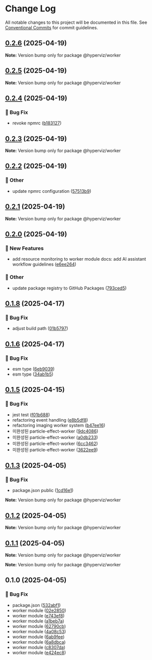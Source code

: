# Change Log

All notable changes to this project will be documented in this file.
See [Conventional Commits](https://conventionalcommits.org) for commit guidelines.

## [0.2.6](https://github.com/hyperviz/hyperviz/compare/v0.2.5...v0.2.6) (2025-04-19)

**Note:** Version bump only for package @hyperviz/worker





## [0.2.5](https://github.com/hyperviz/hyperviz/compare/v0.2.4...v0.2.5) (2025-04-19)

**Note:** Version bump only for package @hyperviz/worker





## [0.2.4](https://github.com/hyperviz/hyperviz/compare/v0.2.3...v0.2.4) (2025-04-19)


### :bug: Bug Fix

* revoke npmrc ([b183127](https://github.com/hyperviz/hyperviz/commit/b1831279d34c3c8bb9aa731ff16516d5fcc3d65a))



## [0.2.3](https://github.com/hyperviz/hyperviz/compare/v0.2.2...v0.2.3) (2025-04-19)

**Note:** Version bump only for package @hyperviz/worker





## [0.2.2](https://github.com/hyperviz/hyperviz/compare/v0.2.1...v0.2.2) (2025-04-19)


### :mega: Other

* update npmrc configuration ([57513b9](https://github.com/hyperviz/hyperviz/commit/57513b9ddad5d95c5fa413a6bbf3274778debe35))



## [0.2.1](https://github.com/hyperviz/hyperviz/compare/v0.2.0...v0.2.1) (2025-04-19)

**Note:** Version bump only for package @hyperviz/worker





## [0.2.0](https://github.com/hyperviz/hyperviz/compare/v0.1.8...v0.2.0) (2025-04-19)


### :rocket: New Features

* add resource monitoring to worker module docs: add AI assistant workflow guidelines ([e6ee264](https://github.com/hyperviz/hyperviz/commit/e6ee2643a5165dade4cda5198db88b26b071dd09))


### :mega: Other

* update package registry to GitHub Packages ([793ced5](https://github.com/hyperviz/hyperviz/commit/793ced5f5085b753c3289bb2a037e2413378d903))



## [0.1.8](https://github.com/hyperviz/worker/compare/v0.1.7...v0.1.8) (2025-04-17)


### :bug: Bug Fix

* adjust build path ([01b5797](https://github.com/hyperviz/worker/commit/01b5797f5a3ad6ac66a389ae702efe60bfb79d66))



## [0.1.6](https://github.com/hyperviz/worker/compare/v0.1.5...v0.1.6) (2025-04-17)


### :bug: Bug Fix

* esm type ([6eb9039](https://github.com/hyperviz/worker/commit/6eb9039b977b071fdc8ec4fb41710bc96cbbe3d3))
* esm type ([34ab1b5](https://github.com/hyperviz/worker/commit/34ab1b5c7b7f44f2a2a35c5a66eacf233820c6f5))



## [0.1.5](https://github.com/heartyoh/hyperviz/compare/v0.1.4...v0.1.5) (2025-04-15)


### :bug: Bug Fix

* jest test ([f01b688](https://github.com/heartyoh/hyperviz/commit/f01b688fb5adc6d0b32d60c1e67657839ef9a944))
* refactoring event handling ([e8b5df8](https://github.com/heartyoh/hyperviz/commit/e8b5df8c2e9f80b38de17353d41cbabc4a3d9c72))
* refactoring imaging worker system ([b47ee16](https://github.com/heartyoh/hyperviz/commit/b47ee16b440eeadbbec4d441edd79ebc3619b533))
* 미완성된 particle-effect-worker ([9dc4086](https://github.com/heartyoh/hyperviz/commit/9dc4086705b0e16de069df7988e51188dcbb12d8))
* 미완성된 particle-effect-worker ([a0db233](https://github.com/heartyoh/hyperviz/commit/a0db23359aa662ab588b0f5cb27b9f0dc4fa18d7))
* 미완성된 particle-effect-worker ([6cc3462](https://github.com/heartyoh/hyperviz/commit/6cc3462b904efbe1a59bc287aaa682c57b0ffa6c))
* 미완성된 particle-effect-worker ([3622ee9](https://github.com/heartyoh/hyperviz/commit/3622ee99a68a114556c180b94aba7cb723c22074))



## [0.1.3](https://github.com/heartyoh/hyperviz/compare/v0.1.2...v0.1.3) (2025-04-05)


### :bug: Bug Fix

* package.json public ([1cd16e1](https://github.com/heartyoh/hyperviz/commit/1cd16e11471fb39c7ff57b74dea930c117fdc3e1))





**Note:** Version bump only for package @hyperviz/worker





## [0.1.2](https://github.com/heartyoh/hyperviz/compare/v0.1.1...v0.1.2) (2025-04-05)

**Note:** Version bump only for package @hyperviz/worker





## [0.1.1](https://github.com/heartyoh/hyperviz/compare/v0.1.0...v0.1.1) (2025-04-05)

**Note:** Version bump only for package @hyperviz/worker







**Note:** Version bump only for package @hyperviz/worker





## 0.1.0 (2025-04-05)


### :bug: Bug Fix

* package.json ([532abf1](https://github.com/heartyoh/hyperviz/commit/532abf19560c9d2efb52328f872ae3f82cd14469))
* worker module ([02e2850](https://github.com/heartyoh/hyperviz/commit/02e2850a72e970f9740fc0e0f9048795eba244e8))
* worker module ([e743ef8](https://github.com/heartyoh/hyperviz/commit/e743ef8b498f7807a29dd8f2232fbce01083fc90))
* worker module ([a1beb7a](https://github.com/heartyoh/hyperviz/commit/a1beb7a624eb1fcc4418e3498f6e4fbb66e25d85))
* worker module ([62790cb](https://github.com/heartyoh/hyperviz/commit/62790cb0decc1f744fb881fe13622c41c9718f43))
* worker module ([4a08c53](https://github.com/heartyoh/hyperviz/commit/4a08c53cca9f9f095e9321383b55169bc3e9da12))
* worker module ([6ab9fee](https://github.com/heartyoh/hyperviz/commit/6ab9fee72373d906c44482413d8d3283fbd7779e))
* worker module ([6a8dbca](https://github.com/heartyoh/hyperviz/commit/6a8dbca76b15f0e5b0dc0056c596766533fcc718))
* worker module ([c8307da](https://github.com/heartyoh/hyperviz/commit/c8307dad0fd220f8cbed063678461c1a0c029aed))
* worker module ([e424ec8](https://github.com/heartyoh/hyperviz/commit/e424ec8347e095dcfc97835ee3d7ccceb0e294dd))
